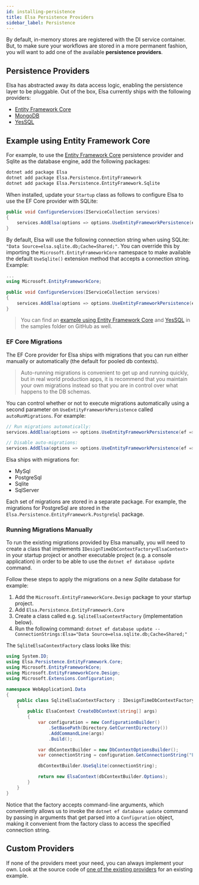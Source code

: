 ```yaml
---
id: installing-persistence
title: Elsa Persistence Providers
sidebar_label: Persistence
---
```


By default, in-memory stores are registered with the DI service container.
But, to make sure your workflows are stored in a more permanent fashion, you will want to add one of the available **persistence providers**.

## Persistence Providers

Elsa has abstracted away its data access logic, enabling the persistence layer to be pluggable.
Out of the box, Elsa currently ships with the following providers:

* [Entity Framework Core](https://docs.microsoft.com/en-us/ef/core/)
* [MongoDB](https://www.mongodb.com/)
* [YesSQL](https://github.com/sebastienros/yessql/blob/dev/README.md)

## Example using Entity Framework Core
For example, to use the [Entity Framework Core](https://docs.microsoft.com/en-us/ef/core/) persistence provider and Sqlite as the database engine, add the following packages:

```bash
dotnet add package Elsa
dotnet add package Elsa.Persistence.EntityFramework
dotnet add package Elsa.Persistence.EntityFramework.Sqlite
```

When installed, update your `Startup` class as follows to configure Elsa to use the EF Core provider with SQLite:

```csharp
public void ConfigureServices(IServiceCollection services)
{
    services.AddElsa(options => options.UseEntityFrameworkPersistence(ef => ef.UseSqlite()));
}
```

By default, Elsa will use the following connection string when using SQLite: `"Data Source=elsa.sqlite.db;Cache=Shared;"`.
You can override this by importing the `Microsoft.EntityFrameworkCore` namespace to make available the default `UseSqlite()` extension method that accepts a connection string. Example:

```csharp
...
using Microsoft.EntityFrameworkCore;

public void ConfigureServices(IServiceCollection services)
{
    services.AddElsa(options => options.UseEntityFrameworkPersistence(ef => ef.UseSqlite("Data Source=my-db-name.db;Cache=Shared;")));
}
```

> You can find an [example using Entity Framework Core](https://github.com/elsa-workflows/elsa-core/blob/master/src/samples/persistence/Elsa.Samples.Persistence.EntityFramework/Program.cs#L21) and [YesSQL](https://github.com/elsa-workflows/elsa-core/blob/master/src/samples/persistence/Elsa.Samples.Persistence.YesSql/Program.cs) in the samples folder on GitHub as well.

### EF Core Migrations

The EF Core provider for Elsa ships with migrations that you can run either manually or automatically (the default for pooled db contexts).

> Auto-running migrations is convenient to get up and running quickly, but in real world production apps, it is recommend that you maintain your own migrations instead so that you are in control over what happens to the DB schemas.

You can control whether or not to execute migrations automatically using a second parameter on `UseEntityFrameworkPersistence` called `autoRunMigrations`. For example:

```c#
// Run migrations automatically:
services.AddElsa(options => options.UseEntityFrameworkPersistence(ef => ef.UseSqlite(), true));

// Disable auto-migrations:
services.AddElsa(options => options.UseEntityFrameworkPersistence(ef => ef.UseSqlite(), false));
```

Elsa ships with migrations for:

* MySql
* PostgreSql
* Sqlite
* SqlServer

Each set of migrations are stored in a separate package. For example, the migrations for PostgreSql are stored in the `Elsa.Persistence.EntityFramework.PostgreSql` package.

### Running Migrations Manually

To run the existing migrations provided by Elsa manually, you will need to create a class that implements `IDesignTimeDbContextFactory<ElsaContext>` in your startup project or another executable project (e.g. a console application) in order to be able to use the `dotnet ef database update` command. 

Follow these steps to apply the migrations on a new *Sqlite* database for example:

1. Add the `Microsoft.EntityFrameworkCore.Design` package to your startup project.
2. Add `Elsa.Persistence.EntityFramework.Core`
3. Create a class called e.g. `SqliteElsaContextFactory` (implementation below).
4. Run the following command: `dotnet ef database update -- ConnectionStrings:Elsa="Data Source=elsa.sqlite.db;Cache=Shared;"`

The `SqliteElsaContextFactory` class looks like this:

```c#
using System.IO;
using Elsa.Persistence.EntityFramework.Core;
using Microsoft.EntityFrameworkCore;
using Microsoft.EntityFrameworkCore.Design;
using Microsoft.Extensions.Configuration;

namespace WebApplication1.Data
{
    public class SqliteElsaContextFactory : IDesignTimeDbContextFactory<ElsaContext>
    {
        public ElsaContext CreateDbContext(string[] args)
        {
            var configuration = new ConfigurationBuilder()
                .SetBasePath(Directory.GetCurrentDirectory())
                .AddCommandLine(args)
                .Build();

            var dbContextBuilder = new DbContextOptionsBuilder();
            var connectionString = configuration.GetConnectionString("Elsa");

            dbContextBuilder.UseSqlite(connectionString);

            return new ElsaContext(dbContextBuilder.Options);
        }
    }
}
```

Notice that the factory accepts command-line arguments, which conveniently allows us to invoke the `dotnet ef database update` command by passing in arguments that get parsed into a `Configuration` object, making it convenient from the factory class to access the specified connection string.

## Custom Providers

If none of the providers meet your need, you can always implement your own. Look at the source code of [one of the existing providers](https://github.com/elsa-workflows/elsa-core/tree/master/src/persistence) for an existing example.

